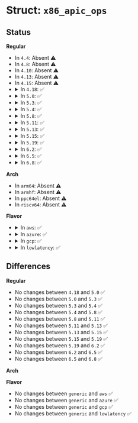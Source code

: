 # Struct: <code>x86_apic_ops</code>

## Status
<b>Regular</b>
<ul>
<li>
In <code>4.4</code>: Absent ⚠️
</li>
<li>
In <code>4.8</code>: Absent ⚠️
</li>
<li>
In <code>4.10</code>: Absent ⚠️
</li>
<li>
In <code>4.13</code>: Absent ⚠️
</li>
<li>
In <code>4.15</code>: Absent ⚠️
</li>
<li>
<details>
<summary>In <code>4.18</code>: ✅</summary>

```c
struct x86_apic_ops {
    unsigned int (*io_apic_read)(unsigned int, unsigned int);
    void (*restore)();
};
```
</details>
</li>
<li>
<details>
<summary>In <code>5.0</code>: ✅</summary>

```c
struct x86_apic_ops {
    unsigned int (*io_apic_read)(unsigned int, unsigned int);
    void (*restore)();
};
```
</details>
</li>
<li>
<details>
<summary>In <code>5.3</code>: ✅</summary>

```c
struct x86_apic_ops {
    unsigned int (*io_apic_read)(unsigned int, unsigned int);
    void (*restore)();
};
```
</details>
</li>
<li>
<details>
<summary>In <code>5.4</code>: ✅</summary>

```c
struct x86_apic_ops {
    unsigned int (*io_apic_read)(unsigned int, unsigned int);
    void (*restore)();
};
```
</details>
</li>
<li>
<details>
<summary>In <code>5.8</code>: ✅</summary>

```c
struct x86_apic_ops {
    unsigned int (*io_apic_read)(unsigned int, unsigned int);
    void (*restore)();
};
```
</details>
</li>
<li>
<details>
<summary>In <code>5.11</code>: ✅</summary>

```c
struct x86_apic_ops {
    unsigned int (*io_apic_read)(unsigned int, unsigned int);
    void (*restore)();
};
```
</details>
</li>
<li>
<details>
<summary>In <code>5.13</code>: ✅</summary>

```c
struct x86_apic_ops {
    unsigned int (*io_apic_read)(unsigned int, unsigned int);
    void (*restore)();
};
```
</details>
</li>
<li>
<details>
<summary>In <code>5.15</code>: ✅</summary>

```c
struct x86_apic_ops {
    unsigned int (*io_apic_read)(unsigned int, unsigned int);
    void (*restore)();
};
```
</details>
</li>
<li>
<details>
<summary>In <code>5.19</code>: ✅</summary>

```c
struct x86_apic_ops {
    unsigned int (*io_apic_read)(unsigned int, unsigned int);
    void (*restore)();
};
```
</details>
</li>
<li>
<details>
<summary>In <code>6.2</code>: ✅</summary>

```c
struct x86_apic_ops {
    unsigned int (*io_apic_read)(unsigned int, unsigned int);
    void (*restore)();
};
```
</details>
</li>
<li>
<details>
<summary>In <code>6.5</code>: ✅</summary>

```c
struct x86_apic_ops {
    unsigned int (*io_apic_read)(unsigned int, unsigned int);
    void (*restore)();
};
```
</details>
</li>
<li>
<details>
<summary>In <code>6.8</code>: ✅</summary>

```c
struct x86_apic_ops {
    unsigned int (*io_apic_read)(unsigned int, unsigned int);
    void (*restore)();
};
```
</details>
</li>
</ul>
<b>Arch</b>
<ul>
<li>
In <code>arm64</code>: Absent ⚠️
</li>
<li>
In <code>armhf</code>: Absent ⚠️
</li>
<li>
In <code>ppc64el</code>: Absent ⚠️
</li>
<li>
In <code>riscv64</code>: Absent ⚠️
</li>
</ul>
<b>Flavor</b>
<ul>
<li>
<details>
<summary>In <code>aws</code>: ✅</summary>

```c
struct x86_apic_ops {
    unsigned int (*io_apic_read)(unsigned int, unsigned int);
    void (*restore)();
};
```
</details>
</li>
<li>
<details>
<summary>In <code>azure</code>: ✅</summary>

```c
struct x86_apic_ops {
    unsigned int (*io_apic_read)(unsigned int, unsigned int);
    void (*restore)();
};
```
</details>
</li>
<li>
<details>
<summary>In <code>gcp</code>: ✅</summary>

```c
struct x86_apic_ops {
    unsigned int (*io_apic_read)(unsigned int, unsigned int);
    void (*restore)();
};
```
</details>
</li>
<li>
<details>
<summary>In <code>lowlatency</code>: ✅</summary>

```c
struct x86_apic_ops {
    unsigned int (*io_apic_read)(unsigned int, unsigned int);
    void (*restore)();
};
```
</details>
</li>
</ul>

## Differences
<b>Regular</b>
<ul>
<li>
No changes between <code>4.18</code> and <code>5.0</code> ✅
</li>
<li>
No changes between <code>5.0</code> and <code>5.3</code> ✅
</li>
<li>
No changes between <code>5.3</code> and <code>5.4</code> ✅
</li>
<li>
No changes between <code>5.4</code> and <code>5.8</code> ✅
</li>
<li>
No changes between <code>5.8</code> and <code>5.11</code> ✅
</li>
<li>
No changes between <code>5.11</code> and <code>5.13</code> ✅
</li>
<li>
No changes between <code>5.13</code> and <code>5.15</code> ✅
</li>
<li>
No changes between <code>5.15</code> and <code>5.19</code> ✅
</li>
<li>
No changes between <code>5.19</code> and <code>6.2</code> ✅
</li>
<li>
No changes between <code>6.2</code> and <code>6.5</code> ✅
</li>
<li>
No changes between <code>6.5</code> and <code>6.8</code> ✅
</li>
</ul>
<b>Arch</b>
<ul>
</ul>
<b>Flavor</b>
<ul>
<li>
No changes between <code>generic</code> and <code>aws</code> ✅
</li>
<li>
No changes between <code>generic</code> and <code>azure</code> ✅
</li>
<li>
No changes between <code>generic</code> and <code>gcp</code> ✅
</li>
<li>
No changes between <code>generic</code> and <code>lowlatency</code> ✅
</li>
</ul>
